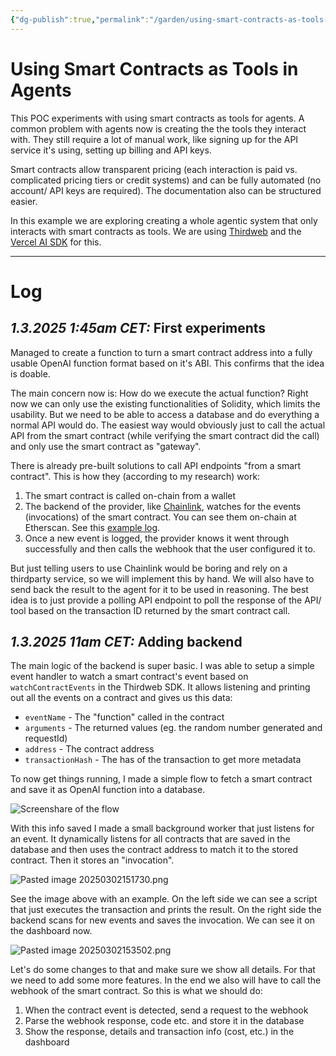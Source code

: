 ```yaml
---
{"dg-publish":true,"permalink":"/garden/using-smart-contracts-as-tools-in-agents/","created":"2025-02-27T13:58:51.602+01:00","updated":"2025-03-02T15:43:04.173+01:00"}
---
```


# Using Smart Contracts as Tools in Agents
This POC experiments with using smart contracts as tools for agents. A common problem with agents now is creating the the tools they interact with. They still require a lot of manual work, like signing up for the API service it's using, setting up billing and API keys. 

Smart contracts allow transparent pricing (each interaction is paid vs. complicated pricing tiers or credit systems) and can be fully automated (no account/ API keys are required). The documentation also can be structured easier.

In this example we are exploring creating a whole agentic system that only interacts with smart contracts as tools. We are using [Thirdweb](https://thirdweb.com) and the [Vercel AI SDK](https://sdk.vercel.ai/docs/introduction) for this.

---

# Log

## *1.3.2025 1:45am CET:* First experiments

Managed to create a function to turn a smart contract address into a fully usable OpenAI function format based on it's ABI. This confirms that the idea is doable.

The main concern now is: How do we execute the actual function? Right now we can only use the existing functionalities of Solidity, which limits the usability. But we need to be able to access a database and do everything a normal API would do. The easiest way would obviously just to call the actual API from the smart contract (while verifying the smart contract did the call) and only use the smart contract as "gateway".

There is already pre-built solutions to call API endpoints "from a smart contract". This is how they (according to my research) work:

1. The smart contract is called on-chain from a wallet
2. The backend of the provider, like [Chainlink](https://chain.link/), watches for the events (invocations) of the smart contract. You can see them on-chain at Etherscan. See this [example log](https://sepolia.etherscan.io/address/0x254a6c4eb7bE8D1AC3C07F14BEB4C83bca2aCa43#events).
3. Once a new event is logged, the provider knows it went through successfully and then calls the webhook that the user configured it to.

But just telling users to use Chainlink would be boring and rely on a thirdparty service, so we will implement this by hand. We will also have to send back the result to the agent for it to be used in reasoning. The best idea is to just provide a polling API endpoint to poll the response of the API/ tool based on the transaction ID returned by the smart contract call.

## *1.3.2025 11am CET:* Adding backend
The main logic of the backend is super basic. I was able to setup a simple event handler to watch a smart contract's event based on `watchContractEvents` in the Thirdweb SDK.  It allows listening and printing out all the events on a contract and gives us this data:
- `eventName` - The "function" called in the contract
- `arguments` - The returned values (eg. the random number generated and requestId)
- `address` - The contract address
- `transactionHash` - The has of the transaction to get more metadata

To now get things running, I made a simple flow to fetch a smart contract and save it as OpenAI function into a database.

![Screenshare of the flow](https://youtu.be/4bg53iihLNk)

With this info saved I made a small background worker that just listens for an event. It dynamically listens for all contracts that are saved in the database and then uses the contract address to match it to the stored contract. Then it stores an "invocation".

![Pasted image 20250302151730.png](/img/user/Pasted%20image%2020250302151730.png)

See the image above with an example. On the left side we can see a script that just executes the transaction and prints the result. On the right side the backend scans for new events and saves the invocation. We can see it on the dashboard now.

![Pasted image 20250302153502.png](/img/user/Pasted%20image%2020250302153502.png)

Let's do some changes to that and make sure we show all details. For that we need to add some more features. In the end we also will have to call the webhook of the smart contract. So this is what we should do:

1. When the contract event is detected, send a request to the webhook
2. Parse the webhook response, code etc. and store it in the database
3. Show the response, details and transaction info (cost, etc.) in the dashboard

